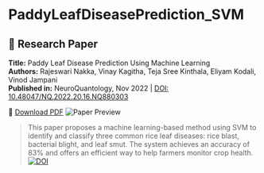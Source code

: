 # PaddyLeafDiseasePrediction_SVM
## 📄 Research Paper

**Title:** Paddy Leaf Disease Prediction Using Machine Learning  
**Authors:** Rajeswari Nakka, Vinay Kagitha, Teja Sree Kinthala, Eliyam Kodali, Vinod Jampani  
**Published in:** NeuroQuantology, Nov 2022 | [DOI: 10.48047/NQ.2022.20.16.NQ880303](https://doi.org/10.48047/NQ.2022.20.16.NQ880303)

📘 [Download PDF](./paddy_leaf_disease_paper.pdf)
![Paper Preview](./images/paper_preview.png)

> This paper proposes a machine learning-based method using SVM to identify and classify three common rice leaf diseases: rice blast, bacterial blight, and leaf smut. The system achieves an accuracy of 83% and offers an efficient way to help farmers monitor crop health.
[![DOI](https://img.shields.io/badge/DOI-10.48047%2FNQ.2022.20.16.NQ880303-blue)](https://doi.org/10.48047/NQ.2022.20.16.NQ880303)
